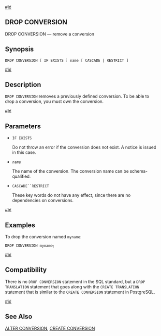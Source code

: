 [#id](#SQL-DROPCONVERSION)

## DROP CONVERSION

DROP CONVERSION — remove a conversion

## Synopsis

```
DROP CONVERSION [ IF EXISTS ] name [ CASCADE | RESTRICT ]
```

[#id](#SQL-DROPCONVERSION-DESCRIPTION)

## Description

`DROP CONVERSION` removes a previously defined conversion. To be able to drop a conversion, you must own the conversion.

[#id](#id-1.9.3.107.6)

## Parameters

* `IF EXISTS`

  Do not throw an error if the conversion does not exist. A notice is issued in this case.

* *`name`*

  The name of the conversion. The conversion name can be schema-qualified.

* `CASCADE``RESTRICT`

  These key words do not have any effect, since there are no dependencies on conversions.

[#id](#SQL-DROPCONVERSION-EXAMPLES)

## Examples

To drop the conversion named `myname`:

```
DROP CONVERSION myname;
```

[#id](#SQL-DROPCONVERSION-COMPAT)

## Compatibility

There is no `DROP CONVERSION` statement in the SQL standard, but a `DROP TRANSLATION` statement that goes along with the `CREATE TRANSLATION` statement that is similar to the `CREATE CONVERSION` statement in PostgreSQL.

[#id](#id-1.9.3.107.9)

## See Also

[ALTER CONVERSION](sql-alterconversion), [CREATE CONVERSION](sql-createconversion)
